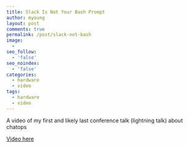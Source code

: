 ```yaml
---
title: Slack Is Not Your Bash Prompt
author: myoung
layout: post
comments: true
permalink: /post/slack-not-bash
image:
  -
seo_follow:
  - 'false'
seo_noindex:
  - 'false'
categories:
  - hardware
  - video
tags:
  - hardware
  - video
---
```


A video of my first and likely last conference talk (lightning talk) about chatops  <!-- more -->


[Video here](https://www.youtube.com/watch?v=Z6LrwUchRaE&list=PLte_zIBj3fx6gNyC_8sleIFAYOvQhXemC&index=7)
